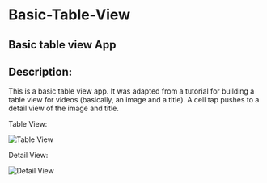 # Basic-Table-View

## Basic table view App

## Description:

This is a basic table view app. It was adapted from a tutorial for building a table view for videos (basically, an image and a title). 
A cell tap pushes to a detail view of the image and title.

Table View:

![Table View](https://user-images.githubusercontent.com/120228798/228647168-6daa204e-5d14-4028-a07d-b8158a3eecea.png)

Detail View:

![Detail View](https://user-images.githubusercontent.com/120228798/228647206-81d77e7d-2934-448b-9790-e03c5ea980a4.png)
